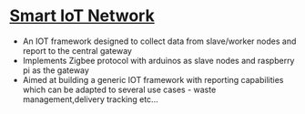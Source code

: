 # [Smart IoT Network](https://github.com/PratikSinghavi/My-Projects/tree/master/Smart%20IoT%20Network)

* An IOT framework designed to collect data from slave/worker nodes and report to the central gateway
* Implements Zigbee protocol with arduinos as slave nodes and raspberry pi as the gateway
* Aimed at building a generic IOT framework with reporting capabilities which can be adapted to several use cases - waste management,delivery tracking etc...



